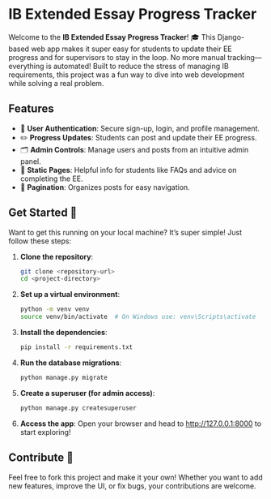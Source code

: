 # IB Extended Essay Progress Tracker

Welcome to the **IB Extended Essay Progress Tracker**! 🎓 This Django-based web app makes it super easy for students to update their EE progress and for supervisors to stay in the loop. No more manual tracking—everything is automated! Built to reduce the stress of managing IB requirements, this project was a fun way to dive into web development while solving a real problem.

## Features
- 🔐 **User Authentication**: Secure sign-up, login, and profile management.
- ✏️ **Progress Updates**: Students can post and update their EE progress.
- 🗂️ **Admin Controls**: Manage users and posts from an intuitive admin panel.
- 📄 **Static Pages**: Helpful info for students like FAQs and advice on completing the EE.
- 📜 **Pagination**: Organizes posts for easy navigation.

## Get Started 🚀
Want to get this running on your local machine? It’s super simple! Just follow these steps:

1. **Clone the repository**:
   ```bash
   git clone <repository-url>
   cd <project-directory>

2. **Set up a virtual environment**:
   ```bash
   python -m venv venv
   source venv/bin/activate  # On Windows use: venv\Scripts\activate

3. **Install the dependencies**:
   ```bash
   pip install -r requirements.txt

4. **Run the database migrations**:
   ```bash
   python manage.py migrate
   
5. **Create a superuser (for admin access)**:
   ```bash
   python manage.py createsuperuser

6. **Access the app**: Open your browser and head to http://127.0.0.1:8000 to start exploring!
   
## Contribute 🙌

Feel free to fork this project and make it your own! Whether you want to add new features, improve the UI, or fix bugs, your contributions are welcome.
   





   
